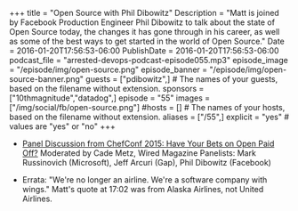 +++
title = "Open Source with Phil Dibowitz"
Description = "Matt is joined by Facebook Production Engineer Phil Dibowitz to talk about the state of Open Source today, the changes it has gone through in his career, as well as some of the best ways to get started in the world of Open Source."
Date = 2016-01-20T17:56:53-06:00
PublishDate = 2016-01-20T17:56:53-06:00
podcast_file = "arrested-devops-podcast-episode055.mp3"
episode_image = "/episode/img/open-source.png"
episode_banner = "/episode/img/open-source-banner.png"
guests = ["pdibowitz",] # The names of your guests, based on the filename without extension.
sponsors = ["10thmagnitude","datadog",]
episode = "55"
images = ["/img/social/fb/open-source.png"]
#hosts = [] # The names of your hosts, based on the filename without extension.
aliases = ["/55",]
explicit = "yes" # values are "yes" or "no"
+++
* [Panel Discussion from ChefConf 2015: Have Your Bets on Open Paid Off?](https://www.youtube.com/watch?v=HZnbGNtcyMc)
Moderated by Cade Metz, Wired Magazine
Panelists: Mark Russinovich (Microsoft), Jeff Arcuri (Gap), Phil Dibowitz (Facebook)

* Errata: "We're no longer an airline. We're a software company with wings." Matt's quote at 17:02 was from Alaska Airlines, not United Airlines.
